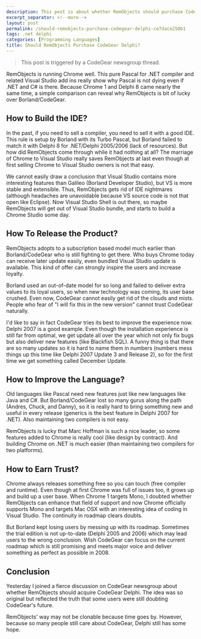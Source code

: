 ```yaml
---
description: This post is about whether RemObjects should purchase CodeGear Delphi.
excerpt_separator: <!--more-->
layout: post
permalink: /should-remobjects-purchase-codegear-delphi-ce7dace250b1
tags: .net delphi
categories: [Programming Languages]
title: Should RemObjects Purchase CodeGear Delphi?
---
```

> This post is triggered by a CodeGear newsgroup thread.

RemObjects is running Chrome well. This pure Pascal for .NET compiler and related Visual Studio add ins really show why Pascal is not dying even if .NET and C# is there. Because Chrome 1 and Delphi 8 came nearly the same time, a simple comparison can reveal why RemObjects is bit of lucky over Borland/CodeGear.
<!--more-->

## How to Build the IDE?
In the past, if you need to sell a compiler, you need to sell it with a good IDE. This rule is setup by Borland with its Turbo Pascal, but Borland failed to match it with Delphi 8 for .NET/Delphi 2005/2006 (lack of resources). But how did RemObjects come through while it had nothing at all? The marriage of Chrome to Visual Studio really saves RemObjects at last even though at first selling Chrome to Visual Studio owners is not that easy.

We cannot easily draw a conclusion that Visual Studio contains more interesting features than Galileo (Borland Developer Studio), but VS is more stable and extensible. Thus, RemObjects gets rid of IDE nightmares (although headaches are unavoidable because VS source code is not that open like Eclipse). Now Visual Studio Shell is out there, so maybe RemObjects will get out of Visual Studio bundle, and starts to build a Chrome Studio some day.

## How To Release the Product?
RemObjects adopts to a subscription based model much earlier than Borland/CodeGear who is still fighting to get there. Who buys Chrome today can receive later update easily, even bundled Visual Studio update is available. This kind of offer can strongly inspire the users and increase loyalty.

Borland used an out-of-date model for so long and failed to deliver extra values to its loyal users, so when new technology was coming, its user base crushed. Even now, CodeGear cannot easily get rid of the clouds and mists. People who fear of "I will fix this in the new version" cannot trust CodeGear naturally.

I'd like to say in fact CodeGear tries its best to improve the experience now. Delphi 2007 is a good example. Even though the installation experience is still far from optimal, we get update all over the year which not only fix bugs but also deliver new features (like Blackfish SQL). A funny thing is that there are so many updates so it is hard to name them in numbers (numbers mess things up this time like Delphi 2007 Update 3 and Release 2), so for the first time we get something called December Update.

## How to Improve the Language?
Old languages like Pascal need new features just like new languages like Java and C#. But Borland/CodeGear lost so many gurus along the path (Andres, Chuck, and Danny), so it is really hard to bring something new and useful in every release (generics is the best feature in Delphi 2007 for .NET). Also maintaining two compilers is not easy.

RemObjects is lucky that Marc Hoffman is such a nice leader, so some features added to Chrome is really cool (like design by contract). And building Chrome on .NET is much easier (than maintaining two compilers for two platforms).

## How to Earn Trust?
Chrome always releases something free so you can touch (free compiler and runtime). Even though at first Chrome was full of issues too, it grows up and build up a user base. When Chrome 1 targets Mono, I doubted whether RemObjects can enhance that field of support and now Chrome officially supports Mono and targets Mac OSX with an interesting idea of coding in Visual Studio. The continuity in roadmap clears doubts.

But Borland kept losing users by messing up with its roadmap. Sometimes the trial edition is not up-to-date (Delphi 2005 and 2006) which may lead users to the wrong conclusion. Wish CodeGear can focus on the current roadmap which is still promising and meets major voice and deliver something as perfect as possible in 2008.

## Conclusion
Yesterday I joined a fierce discussion on CodeGear newsgroup about whether RemObjects should acquire CodeGear Delphi. The idea was so original but reflected the truth that some users were still doubting CodeGear's future.

RemObjects' way may not be clonable because time goes by. However, because so many people still care about CodeGear, Delphi still has some hope.